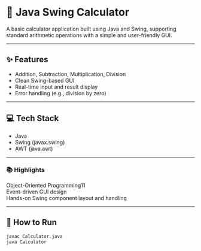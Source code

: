 # 🧮 Java Swing Calculator

A basic calculator application built using Java and Swing, supporting standard arithmetic operations with a simple and user-friendly GUI.

---

## ✨ Features

- Addition, Subtraction, Multiplication, Division
- Clean Swing-based GUI
- Real-time input and result display
- Error handling (e.g., division by zero)

---

## 💻 Tech Stack

- Java
- Swing (javax.swing)
- AWT (java.awt)

---

### 📚 Highlights

Object-Oriented Programming11 <br>
Event-driven GUI design <br>
Hands-on Swing component layout and handling <br>

-----

## 🚀 How to Run

```bash
javac Calculator.java
java Calculator




